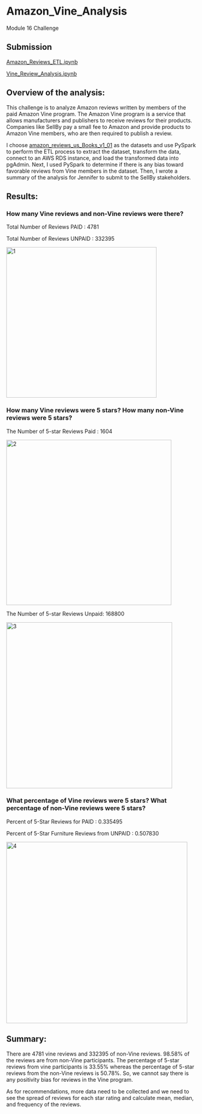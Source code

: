 # Amazon_Vine_Analysis

Module 16 Challenge

## Submission

[Amazon_Reviews_ETL.ipynb](Amazon_Reviews_ETL.ipynb)

[Vine_Review_Analysis.ipynb](Vine_Review_Analysis.ipynb)


## Overview of the analysis:  
This challenge is to analyze Amazon reviews written by members of the paid Amazon Vine program. The Amazon Vine program is a service that allows manufacturers and publishers to receive reviews for their products. Companies like SellBy pay a small fee to Amazon and provide products to Amazon Vine members, who are then required to publish a review.

I choose [amazon_reviews_us_Books_v1_01](https://s3.amazonaws.com/amazon-reviews-pds/tsv/amazon_reviews_us_Books_v1_01.tsv.gz) as the datasets and use PySpark to perform the ETL process to extract the dataset, transform the data, connect to an AWS RDS instance, and load the transformed data into pgAdmin. Next, I used PySpark to determine if there is any bias toward favorable reviews from Vine members in the dataset. Then, I wrote a summary of the analysis for Jennifer to submit to the SellBy stakeholders.

## Results: 

### How many Vine reviews and non-Vine reviews were there?

Total Number of Reviews PAID : 4781

Total Number of Reviews UNPAID : 332395


<img width="396" alt="1" src="https://user-images.githubusercontent.com/86527347/138577530-0cbafe28-c70b-45f3-a860-3a0e0128dba4.png">


### How many Vine reviews were 5 stars? How many non-Vine reviews were 5 stars?

The Number of 5-star Reviews Paid : 1604


<img width="435" alt="2" src="https://user-images.githubusercontent.com/86527347/138577531-3d9d029b-8774-4f57-9fdf-85c4ea2e2a4d.png">

The Number of 5-star Reviews Unpaid: 168800


<img width="437" alt="3" src="https://user-images.githubusercontent.com/86527347/138577532-947db65e-dce2-46dc-bb32-b069c70b4dfa.png">


### What percentage of Vine reviews were 5 stars? What percentage of non-Vine reviews were 5 stars?

Percent of 5-Star Reviews for PAID : 0.335495

Percent of 5-Star Furniture Reviews from UNPAID : 0.507830


<img width="477" alt="4" src="https://user-images.githubusercontent.com/86527347/138577534-8f21cb54-c0df-45bd-91a6-bd0863c05a47.png">

## Summary:  

There are 4781 vine reviews and 332395 of non-Vine reviews. 98.58% of the reviews are from non-Vine participants. The percentage of 5-star reviews from vine participants is 33.55% whereas the percentage of 5-star reviews from the non-Vine reviews is 50.78%. So, we cannot say there is any positivity bias for reviews in the Vine program.

As for recommendations, more data need to be collected and we need to see the spread of  reviews for each star rating and calculate mean, median, and  frequency of the reviews.



